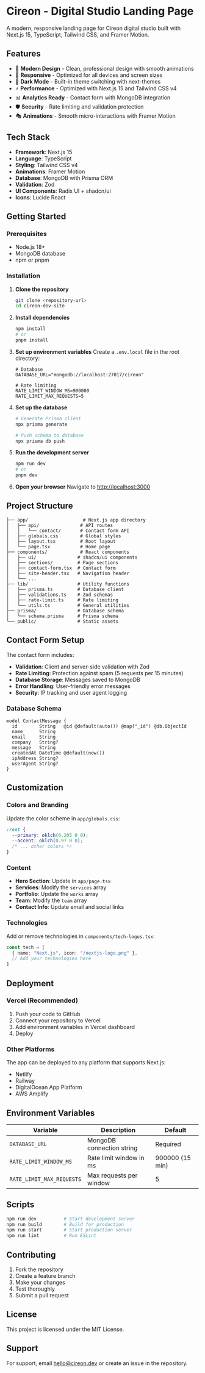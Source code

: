 # Cireon - Digital Studio Landing Page

A modern, responsive landing page for Cireon digital studio built with Next.js 15, TypeScript, Tailwind CSS, and Framer Motion.

## Features

- 🎨 **Modern Design** - Clean, professional design with smooth animations
- 📱 **Responsive** - Optimized for all devices and screen sizes
- 🌙 **Dark Mode** - Built-in theme switching with next-themes
- ⚡ **Performance** - Optimized with Next.js 15 and Tailwind CSS v4
- 📊 **Analytics Ready** - Contact form with MongoDB integration
- 🛡️ **Security** - Rate limiting and validation protection
- 🎭 **Animations** - Smooth micro-interactions with Framer Motion

## Tech Stack

- **Framework**: Next.js 15
- **Language**: TypeScript
- **Styling**: Tailwind CSS v4
- **Animations**: Framer Motion
- **Database**: MongoDB with Prisma ORM
- **Validation**: Zod
- **UI Components**: Radix UI + shadcn/ui
- **Icons**: Lucide React

## Getting Started

### Prerequisites

- Node.js 18+ 
- MongoDB database
- npm or pnpm

### Installation

1. **Clone the repository**
   ```bash
   git clone <repository-url>
   cd cireon-dev-site
   ```

2. **Install dependencies**
   ```bash
   npm install
   # or
   pnpm install
   ```

3. **Set up environment variables**
   Create a `.env.local` file in the root directory:
   ```env
   # Database
   DATABASE_URL="mongodb://localhost:27017/cireon"
   
   # Rate limiting
   RATE_LIMIT_WINDOW_MS=900000
   RATE_LIMIT_MAX_REQUESTS=5
   ```

4. **Set up the database**
   ```bash
   # Generate Prisma client
   npx prisma generate
   
   # Push schema to database
   npx prisma db push
   ```

5. **Run the development server**
   ```bash
   npm run dev
   # or
   pnpm dev
   ```

6. **Open your browser**
   Navigate to [http://localhost:3000](http://localhost:3000)

## Project Structure

```
├── app/                    # Next.js app directory
│   ├── api/               # API routes
│   │   └── contact/       # Contact form API
│   ├── globals.css        # Global styles
│   ├── layout.tsx         # Root layout
│   └── page.tsx           # Home page
├── components/            # React components
│   ├── ui/               # shadcn/ui components
│   ├── sections/         # Page sections
│   ├── contact-form.tsx  # Contact form
│   ├── site-header.tsx   # Navigation header
│   └── ...
├── lib/                  # Utility functions
│   ├── prisma.ts         # Database client
│   ├── validations.ts    # Zod schemas
│   ├── rate-limit.ts     # Rate limiting
│   └── utils.ts          # General utilities
├── prisma/               # Database schema
│   └── schema.prisma     # Prisma schema
└── public/               # Static assets
```

## Contact Form Setup

The contact form includes:

- **Validation**: Client and server-side validation with Zod
- **Rate Limiting**: Protection against spam (5 requests per 15 minutes)
- **Database Storage**: Messages saved to MongoDB
- **Error Handling**: User-friendly error messages
- **Security**: IP tracking and user agent logging

### Database Schema

```prisma
model ContactMessage {
  id        String   @id @default(auto()) @map("_id") @db.ObjectId
  name      String
  email     String
  company   String?
  message   String
  createdAt DateTime @default(now())
  ipAddress String?
  userAgent String?
}
```

## Customization

### Colors and Branding

Update the color scheme in `app/globals.css`:
```css
:root {
  --primary: oklch(0.205 0 0);
  --accent: oklch(0.97 0 0);
  /* ... other colors */
}
```

### Content

- **Hero Section**: Update in `app/page.tsx`
- **Services**: Modify the `services` array
- **Portfolio**: Update the `works` array
- **Team**: Modify the `team` array
- **Contact Info**: Update email and social links

### Technologies

Add or remove technologies in `components/tech-logos.tsx`:
```typescript
const tech = [
  { name: "Next.js", icon: "/nextjs-logo.png" },
  // Add your technologies here
]
```

## Deployment

### Vercel (Recommended)

1. Push your code to GitHub
2. Connect your repository to Vercel
3. Add environment variables in Vercel dashboard
4. Deploy

### Other Platforms

The app can be deployed to any platform that supports Next.js:
- Netlify
- Railway
- DigitalOcean App Platform
- AWS Amplify

## Environment Variables

| Variable | Description | Default |
|----------|-------------|---------|
| `DATABASE_URL` | MongoDB connection string | Required |
| `RATE_LIMIT_WINDOW_MS` | Rate limit window in ms | 900000 (15 min) |
| `RATE_LIMIT_MAX_REQUESTS` | Max requests per window | 5 |

## Scripts

```bash
npm run dev          # Start development server
npm run build        # Build for production
npm run start        # Start production server
npm run lint         # Run ESLint
```

## Contributing

1. Fork the repository
2. Create a feature branch
3. Make your changes
4. Test thoroughly
5. Submit a pull request

## License

This project is licensed under the MIT License.

## Support

For support, email hello@cireon.dev or create an issue in the repository.
